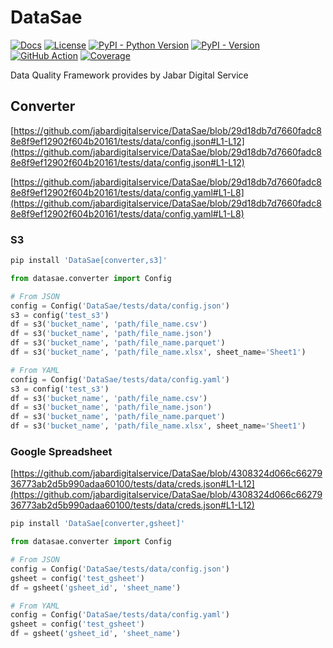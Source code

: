 <!--
Copyright (c) Free Software Foundation, Inc. All rights reserved.
Licensed under the AGPL-3.0-only License. See LICENSE in the project root for license information.
-->

# DataSae

[![Docs](https://img.shields.io/badge/Docs-blue)](https://jabardigitalservice.github.io/DataSae/)
[![License](https://img.shields.io/github/license/jabardigitalservice/DataSae?logoColor=black&label=License&labelColor=black&color=brightgreen)](https://github.com/jabardigitalservice/DataSae/blob/main/LICENSE)
[![PyPI - Python Version](https://img.shields.io/pypi/pyversions/DataSae?logo=python&label=Python&labelColor=black)](https://pypi.org/project/DataSae/)
[![PyPI - Version](https://img.shields.io/pypi/v/DataSae?logo=pypi&label=PyPI&labelColor=black)](https://pypi.org/project/DataSae/)
[![GitHub Action](https://img.shields.io/github/actions/workflow/status/jabardigitalservice/DataSae/python.yaml?logo=GitHub&label=CI/CD&labelColor=black)](https://github.com/jabardigitalservice/DataSae/actions/workflows/python.yaml)
[![Coverage](https://img.shields.io/endpoint?url=https://raw.githubusercontent.com/jabardigitalservice/DataSae/python-coverage-comment-action-data/endpoint.json&labelColor=black)](https://htmlpreview.github.io/?https://github.com/jabardigitalservice/DataSae/blob/python-coverage-comment-action-data/htmlcov/index.html)

Data Quality Framework provides by Jabar Digital Service

## Converter

[https://github.com/jabardigitalservice/DataSae/blob/29d18db7d7660fadc88e8f9ef12902f604b20161/tests/data/config.json#L1-L12](https://github.com/jabardigitalservice/DataSae/blob/29d18db7d7660fadc88e8f9ef12902f604b20161/tests/data/config.json#L1-L12)

[https://github.com/jabardigitalservice/DataSae/blob/29d18db7d7660fadc88e8f9ef12902f604b20161/tests/data/config.yaml#L1-L8](https://github.com/jabardigitalservice/DataSae/blob/29d18db7d7660fadc88e8f9ef12902f604b20161/tests/data/config.yaml#L1-L8)

### S3

```sh
pip install 'DataSae[converter,s3]'
```

```py
from datasae.converter import Config

# From JSON
config = Config('DataSae/tests/data/config.json')
s3 = config('test_s3')
df = s3('bucket_name', 'path/file_name.csv')
df = s3('bucket_name', 'path/file_name.json')
df = s3('bucket_name', 'path/file_name.parquet')
df = s3('bucket_name', 'path/file_name.xlsx', sheet_name='Sheet1')

# From YAML
config = Config('DataSae/tests/data/config.yaml')
s3 = config('test_s3')
df = s3('bucket_name', 'path/file_name.csv')
df = s3('bucket_name', 'path/file_name.json')
df = s3('bucket_name', 'path/file_name.parquet')
df = s3('bucket_name', 'path/file_name.xlsx', sheet_name='Sheet1')
```

### Google Spreadsheet

[https://github.com/jabardigitalservice/DataSae/blob/4308324d066c6627936773ab2d5b990adaa60100/tests/data/creds.json#L1-L12](https://github.com/jabardigitalservice/DataSae/blob/4308324d066c6627936773ab2d5b990adaa60100/tests/data/creds.json#L1-L12)

```sh
pip install 'DataSae[converter,gsheet]'
```

```py
from datasae.converter import Config

# From JSON
config = Config('DataSae/tests/data/config.json')
gsheet = config('test_gsheet')
df = gsheet('gsheet_id', 'sheet_name')

# From YAML
config = Config('DataSae/tests/data/config.yaml')
gsheet = config('test_gsheet')
df = gsheet('gsheet_id', 'sheet_name')
```
